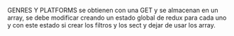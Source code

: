 GENRES Y PLATFORMS se obtienen con una GET y se almacenan en un array, se debe modificar creando un estado global de redux para cada uno y con este estado si crear los filtros y los sect y dejar de usar los array.
